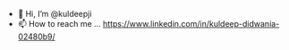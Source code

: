 - 👋 Hi, I’m @kuldeepji
- 📫 How to reach me ...  https://www.linkedin.com/in/kuldeep-didwania-02480b9/

<!---
kuldeepji/kuldeepji is a ✨ special ✨ repository because its `README.md` (this file) appears on your GitHub profile.
You can click the Preview link to take a look at your changes.
--->
